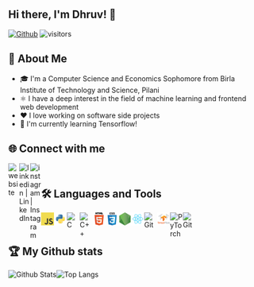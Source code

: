 ## Hi there, I'm Dhruv! 👋
[![Github](https://img.shields.io/github/followers/thedhruvrawat?label=Follow&style=social)](https://github.com/thedhruvrawat)
![visitors](https://visitor-badge.laobi.icu/badge?page_id=thedhruvrawat.thedhruvrawat)

## 👦 About Me
- 🎓 I'm a Computer Science and Economics Sophomore from Birla Institute of Technology and Science, Pilani
- ⚛️ I have a deep interest in the field of machine learning and frontend web development
- ❤️ I love working on software side projects
- 🔭 I'm currently learning Tensorflow!

## 🌐 Connect with me

[<img align="left" alt="website" width="22px" src="https://freepikpsd.com/wp-content/uploads/2019/10/website-icon-png-blue-1-Transparent-Images.png"/>][website]
[<img align="left" alt="linkedin | LinkedIn" width="22px" src="https://cdn4.iconfinder.com/data/icons/social-messaging-ui-color-shapes-2-free/128/social-linkedin-circle-512.png" />][linkedin]
[<img align="left" alt="instagram | Instagram" width="22px" src="https://www.freepnglogos.com/uploads/new-instagram-logo-with-transparent-background-9.png" />][instagram]

<br />

## 🛠️ Languages and Tools

<img align="left" alt="JavaScript" width="26px" src="https://raw.githubusercontent.com/github/explore/80688e429a7d4ef2fca1e82350fe8e3517d3494d/topics/javascript/javascript.png" />
<img align="left" alt="Python" width="26px" src="https://raw.githubusercontent.com/github/explore/80688e429a7d4ef2fca1e82350fe8e3517d3494d/topics/python/python.png" />
<img align="left" alt="C" width="26px" src="https://upload.wikimedia.org/wikipedia/commons/1/19/C_Logo.png" />
<img align="left" alt="C++" width="26px" src="https://upload.wikimedia.org/wikipedia/commons/thumb/1/18/ISO_C%2B%2B_Logo.svg/306px-ISO_C%2B%2B_Logo.svg.png" />
<img align="left" alt="HTML5" width="26px" src="https://raw.githubusercontent.com/github/explore/80688e429a7d4ef2fca1e82350fe8e3517d3494d/topics/html/html.png" />
<img align="left" alt="HTML5" width="26px" src="https://raw.githubusercontent.com/github/explore/80688e429a7d4ef2fca1e82350fe8e3517d3494d/topics/css/css.png" />
<img align="left" alt="Node.js" width="26px" src="https://raw.githubusercontent.com/github/explore/80688e429a7d4ef2fca1e82350fe8e3517d3494d/topics/nodejs/nodejs.png" />
<img align="left" alt="React" width="26px" src="https://raw.githubusercontent.com/github/explore/80688e429a7d4ef2fca1e82350fe8e3517d3494d/topics/react/react.png" />
<img align="left" alt="Git" width="26px" src="https://upload.wikimedia.org/wikipedia/commons/thumb/1/1b/R_logo.svg/1280px-R_logo.svg.png" />
<img align="left" alt="Tensorflow" width="26px" src="https://raw.githubusercontent.com/github/explore/80688e429a7d4ef2fca1e82350fe8e3517d3494d/topics/tensorflow/tensorflow.png" />
<img align="left" alt="PyTorch" width="26px" src="https://s3.us-east-2.amazonaws.com/aiworkbox/technology-images/pytorch_logo_200x200.png" />
<img align="left" alt="Git" width="26px" src="https://cdn4.iconfinder.com/data/icons/logos-and-brands/512/141_Git_logo_logos-512.png" />

<br />
<br />

## 🏆 My Github stats

<img alt="Github Stats" align="left" src="https://github-readme-stats.vercel.app/api?username=thedhruvrawat&show_icons=true&theme=algolia" />
<img alt="Top Langs" align="left" src="https://github-readme-stats.vercel.app/api/top-langs/?username=thedhruvrawat&theme=algolia" />

[website]: https://thedhruvrawat.github.io
[instagram]: https://instagram.com/thedhruvrawat
[linkedin]: https://www.linkedin.com/in/thedhruvrawat
